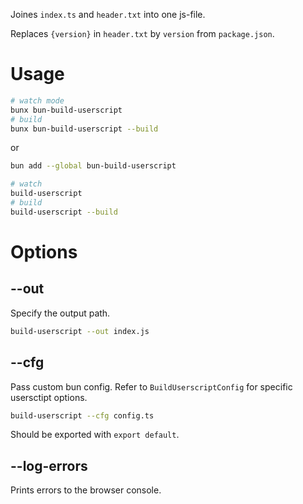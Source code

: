 Joines `index.ts` and `header.txt` into one js-file.

Replaces `{version}` in `header.txt` by `version` from `package.json`.

# Usage

```bash
# watch mode
bunx bun-build-userscript
# build
bunx bun-build-userscript --build
```

or

```bash
bun add --global bun-build-userscript

# watch
build-userscript
# build
build-userscript --build
```

# Options

## --out

Specify the output path.

```bash
build-userscript --out index.js
```

## --cfg

Pass custom bun config.
Refer to `BuildUserscriptConfig` for specific usersctipt options.

```bash
build-userscript --cfg config.ts
```

Should be exported with `export default`.

## --log-errors

Prints errors to the browser console.
